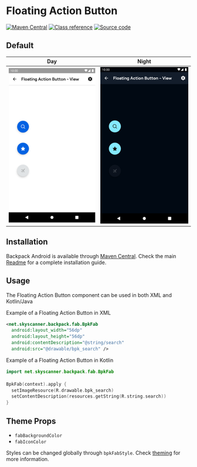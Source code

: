 # Floating Action Button

[![Maven Central](https://img.shields.io/maven-central/v/net.skyscanner.backpack/backpack-android)](https://search.maven.org/artifact/net.skyscanner.backpack/backpack-android)
[![Class reference](https://img.shields.io/badge/Class%20reference-Android-blue)](https://backpack.github.io/android/Backpack/net.skyscanner.backpack.fab)
[![Source code](https://img.shields.io/badge/Source%20code-GitHub-lightgrey)](https://github.com/Skyscanner/backpack-android/tree/main/Backpack/src/main/java/net/skyscanner/backpack/fab)

## Default

| Day | Night |
| --- | --- |
| <img src="https://raw.githubusercontent.com/Skyscanner/backpack-android/main/docs/view/FloatingActionButton/screenshots/default.png" alt="FloatingActionButton component" width="375" /> |<img src="https://raw.githubusercontent.com/Skyscanner/backpack-android/main/docs/view/FloatingActionButton/screenshots/default_dm.png" alt="FloatingActionButton component - dark mode" width="375" /> |

## Installation

Backpack Android is available through [Maven Central](https://search.maven.org/artifact/net.skyscanner.backpack/backpack-android). Check the main [Readme](https://github.com/skyscanner/backpack-android#installation) for a complete installation guide.

## Usage

The Floating Action Button component can be used in both XML and Kotlin/Java

Example of a Floating Action Button in XML

```xml
<net.skyscanner.backpack.fab.BpkFab
  android:layout_width="56dp"
  android:layout_height="56dp"
  android:contentDescription="@string/search"
  android:src="@drawable/bpk_search" />
```

Example of a Floating Action Button in Kotlin

```Kotlin
import net.skyscanner.backpack.fab.BpkFab

BpkFab(context).apply {
  setImageResource(R.drawable.bpk_search)
  setContentDescription(resources.getString(R.string.search))
}
```

## Theme Props

- `fabBackgroundColor`
- `fabIconColor`

Styles can be changed globally through `bpkFabStyle`. Check [theming](https://github.com/Skyscanner/backpack-android/blob/main/docs/view/THEMING.md) for more information.
